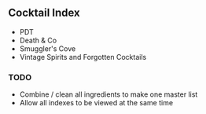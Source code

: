 ## Cocktail Index

- PDT
- Death & Co
- Smuggler's Cove
- Vintage Spirits and Forgotten Cocktails

### TODO

- Combine / clean all ingredients to make one master list
- Allow all indexes to be viewed at the same time